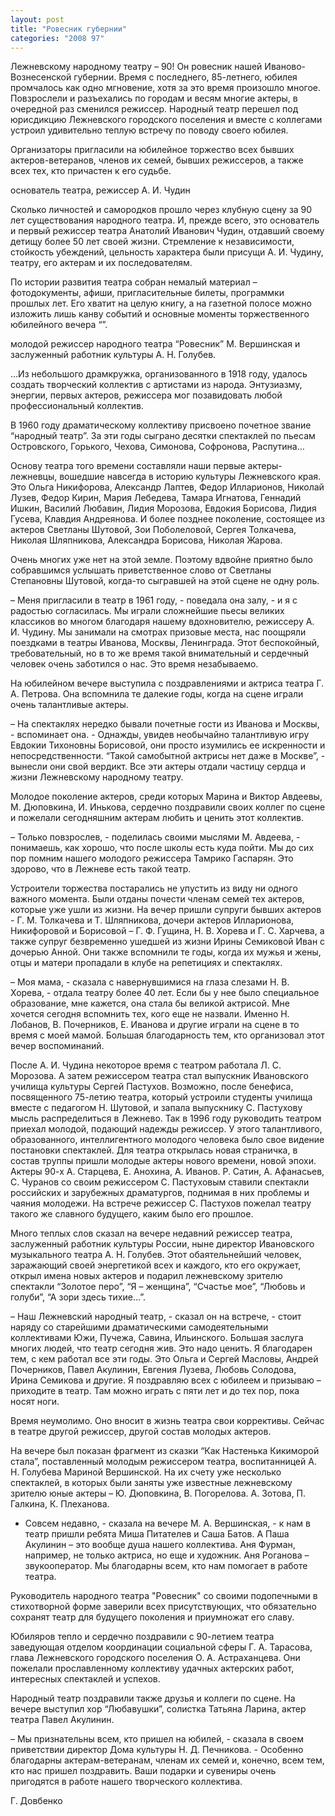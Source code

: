 ```yaml
---
layout: post
title: "Ровесник губернии"
categories: "2008 97"
---
```


Лежневскому народному театру – 90! Он ровесник нашей Иваново-Вознесенской губернии. Время с последнего, 85-летнего, юбилея промчалось как одно мгновение, хотя за это время произошло многое. Повзрослели и разъехались по городам и весям многие актеры, в очередной раз сменился режиссер. Народный театр перешел под юрисдикцию Лежневского городского поселения и вместе с коллегами устроил удивительно теплую встречу по поводу своего юбилея.

Организаторы пригласили на юбилейное торжество всех бывших актеров-ветеранов, членов их семей, бывших режиссеров, а также всех тех, кто причастен к его судьбе.

основатель театра, режиссер А. И. Чудин

Сколько личностей и самородков прошло через клубную сцену за 90 лет существования народного театра. И, прежде всего, это основатель и первый режиссер театра Анатолий Иванович Чудин, отдавший своему детищу более 50 лет своей жизни. Стремление к независимости, стойкость убеждений, цельность характера были присущи А. И. Чудину, театру, его актерам и их последователям.

По истории развития театра собран немалый материал – фотодокументы, афиши, пригласительные билеты, программки прошлых лет. Его хватит на целую книгу, а на газетной полосе можно изложить лишь канву событий и основные моменты торжественного юбилейного вечера “”.

молодой режиссер народного театра “Ровесник” М. Вершинская и заслуженный работник культуры А. Н. Голубев.

…Из небольшого драмкружка, организованного в 1918 году, удалось создать творческий коллектив с артистами из народа. Энтузиазму, энергии, первых актеров, режиссера мог позавидовать любой профессиональный коллектив.

В 1960 году драматическому коллективу присвоено почетное звание “народный театр”. За эти годы сыграно десятки спектаклей по пьесам Островского, Горького, Чехова, Симонова, Софронова, Распутина…

Основу театра того времени составляли наши первые актеры-лежневцы, вошедшие навсегда в историю культуры Лежневского края. Это Ольга Никифорова, Александр Лаптев, Федор Илларионов, Николай Лузев, Федор Кирин, Мария Лебедева, Тамара Игнатова, Геннадий Ишкин, Василий Любавин, Лидия Морозова, Евдокия Борисова, Лидия Гусева, Клавдия Андреянова. И более позднее поколение, состоящее из актеров Светланы Шутовой, Зои Поболеловой, Сергея Толкачева, Николая Шляпникова, Александра Борисова, Николая Жарова.

Очень многих уже нет на этой земле. Поэтому вдвойне приятно было собравшимся услышать приветственное слово от Светланы Степановны Шутовой, когда-то сыгравшей на этой сцене не одну роль.

– Меня пригласили в театр в 1961 году, - поведала она залу, - и я с радостью согласилась. Мы играли сложнейшие пьесы великих классиков во многом благодаря нашему вдохновителю, режиссеру А. И. Чудину. Мы занимали на смотрах призовые места, нас поощряли поездками в театры Иванова, Москвы, Ленинграда. Этот беспокойный, требовательный, но в то же время такой внимательный и сердечный человек очень заботился о нас. Это время незабываемо.

На юбилейном вечере выступила с поздравлениями и актриса театра Г. А. Петрова. Она вспомнила те далекие годы, когда на сцене играли очень талантливые актеры.

– На спектаклях нередко бывали почетные гости из Иванова и Москвы, - вспоминает она. - Однажды, увидев необычайно талантливую игру Евдокии Тихоновны Борисовой, они просто изумились ее искренности и непосредственности. “Такой самобытной актрисы нет даже в Москве”, - вынесли они свой вердикт. Все эти актеры отдали частицу сердца и жизни Лежневскому народному театру.

Молодое поколение актеров, среди которых Марина и Виктор Авдеевы, М. Дюповкина, И. Инькова, сердечно поздравили своих коллег по сцене и пожелали сегодняшним актерам любить и ценить этот коллектив.

– Только повзрослев, - поделилась своими мыслями М. Авдеева, - понимаешь, как хорошо, что после школы есть куда пойти. Мы до сих пор помним нашего молодого режиссера Тамрико Гаспарян. Это здорово, что в Лежневе есть такой театр.

Устроители торжества постарались не упустить из виду ни одного важного момента. Были отданы почести членам семей тех актеров, которые уже ушли из жизни. На вечер пришли супруги бывших актеров - Г. М. Толкачева и Т. Шляпникова, дочери актеров Илларионова, Никифоровой и Борисовой – Г. Ф. Гущина, Н. В. Хорева и Г. С. Харчева, а также супруг безвременно ушедшей из жизни Ирины Семиковой Иван с дочерью Анной. Они также вспомнили те годы, когда их мужья и жены, отцы и матери пропадали в клубе на репетициях и спектаклях.

– Моя мама, - сказала с навернувшимися на глаза слезами Н. В. Хорева, - отдала театру более 40 лет. Если бы у нее было специальное образование, мне кажется, она стала бы великой актрисой. Мне хочется сегодня вспомнить тех, кого еще не назвали. Именно Н. Лобанов, В. Почерников, Е. Иванова и другие играли на сцене в то время с моей мамой. Большая благодарность тем, кто организовал этот вечер воспоминаний.

После А. И. Чудина некоторое время с театром работала Л. С. Морозова. А затем режиссером театра стал выпускник Ивановского училища культуры Сергей Пастухов. Возможно, после бенефиса, посвященного 75-летию театра, который устроили студенты училища вместе с педагогом Н. Шутовой, и запала выпускнику С. Пастухову мысль распределиться в Лежнево. Так в 1996 году руководить театром приехал молодой, подающий надежды режиссер. У этого талантливого, образованного, интеллигентного молодого человека было свое видение постановки спектаклей. Для театра открылась новая страничка, в состав труппы пришли молодые актеры нового времени, новой эпохи. Актеры 90-х А. Старцева, Е. Анохина, А. Иванов. Р. Сатин, А. Афанасьев, С. Чуранов со своим режиссером С. Пастуховым ставили спектакли российских и зарубежных драматургов, поднимая в них проблемы и чаяния молодежи. На встрече режиссер С. Пастухов пожелал театру такого же славного будущего, каким было его прошлое.

Много теплых слов сказал на вечере недавний режиссер театра, заслуженный работник культуры России, ныне директор Ивановского музыкального театра А. Н. Голубев. Этот обаятельнейший человек, заражающий своей энергетикой всех и каждого, кто его окружает, открыл имена новых актеров и подарил лежневскому зрителю спектакли “Золотое перо”, “Я – женщина”, “Счастье мое”, “Любовь и голуби”, “А зори здесь тихие…”.

– Наш Лежневский народный театр, - сказал он на встрече, - стоит наряду со старейшими драматическими самодеятельными коллективами Южи, Пучежа, Савина, Ильинского. Большая заслуга многих людей, что театр сегодня жив. Это надо ценить. Я благодарен тем, с кем работал все эти годы. Это Ольга и Сергей Масловы, Андрей Почерников, Павел Акулинин, Евгения Лузева, Любовь Солодова, Ирина Семикова и другие. Я поздравляю всех с юбилеем и призываю – приходите в театр. Там можно играть с пяти лет и до тех пор, пока носят ноги.

Время неумолимо. Оно вносит в жизнь театра свои коррективы. Сейчас в театре другой режиссер, другой состав молодых актеров.

На вечере был показан фрагмент из сказки “Как Настенька Кикиморой стала”, поставленный молодым режиссером театра, воспитанницей А. Н. Голубева Мариной Вершинской. На их счету уже несколько спектаклей, в которых были заняты уже известные лежневскому зрителю юные актеры – Ю. Дюповкина, В. Погорелова. А. Зотова, П. Галкина, К. Плеханова.

- Совсем недавно, - сказала на вечере М. А. Вершинская, - к нам в театр пришли ребята Миша Питателев и Саша Батов. А Паша Акулинин – это вообще душа нашего коллектива. Аня Фурман, например, не только актриса, но еще и художник. Аня Роганова – звукооператор. Мы благодарны всем, кто нам помогает в работе театра.

Руководитель народного театра "Ровесник" со своими подопечными в стихотворной форме заверили всех присутствующих, что обязательно сохранят театр для будущего поколения и приумножат его славу.

Юбиляров тепло и сердечно поздравили с 90-летием театра заведующая отделом координации социальной сферы Г. А. Тарасова, глава Лежневского городского поселения О. А. Астраханцева. Они пожелали прославленному коллективу удачных актерских работ, интересных спектаклей и успехов.

Народный театр поздравили также друзья и коллеги по сцене. На вечере выступил хор “Любавушки”, солистка Татьяна Ларина, актер театра Павел Акулинин.

– Мы признательны всем, кто пришел на юбилей, - сказала в своем приветствии директор Дома культуры Н. Д. Печникова. - Особенно благодарны актерам-ветеранам, членам их семей и, конечно, всем тем, кто нас пришел поздравить. Ваши подарки и сувениры очень пригодятся в работе нашего творческого коллектива.

Г. Довбенко


